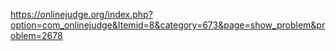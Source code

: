https://onlinejudge.org/index.php?option=com_onlinejudge&Itemid=8&category=673&page=show_problem&problem=2678